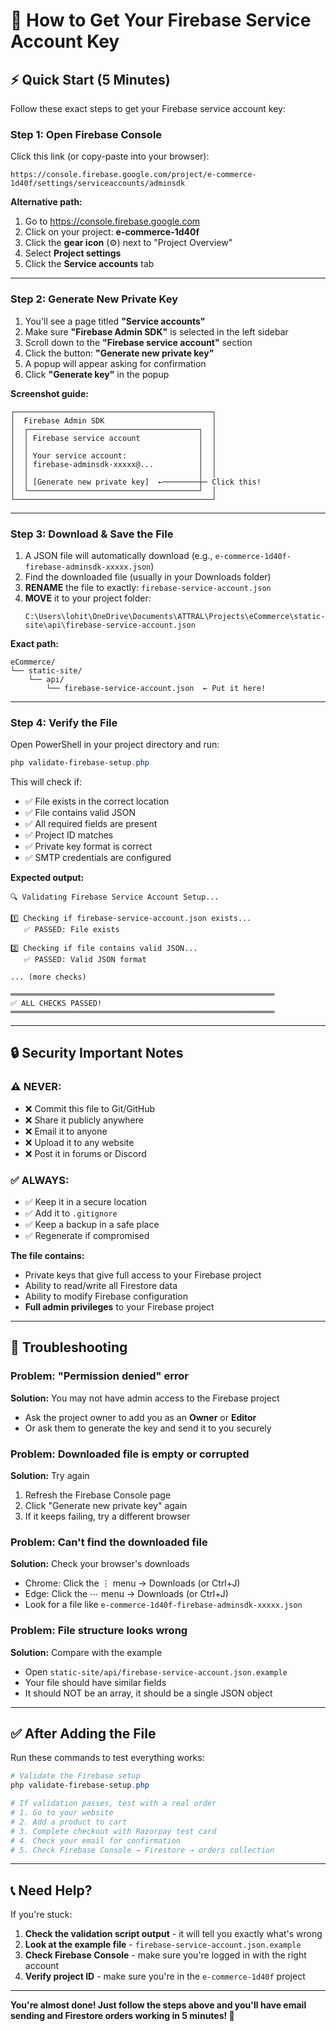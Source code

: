 # 🔑 How to Get Your Firebase Service Account Key

## ⚡ Quick Start (5 Minutes)

Follow these exact steps to get your Firebase service account key:

### Step 1: Open Firebase Console

Click this link (or copy-paste into your browser):
```
https://console.firebase.google.com/project/e-commerce-1d40f/settings/serviceaccounts/adminsdk
```

**Alternative path:**
1. Go to https://console.firebase.google.com
2. Click on your project: **e-commerce-1d40f**
3. Click the **gear icon** (⚙️) next to "Project Overview"
4. Select **Project settings**
5. Click the **Service accounts** tab

---

### Step 2: Generate New Private Key

1. You'll see a page titled **"Service accounts"**
2. Make sure **"Firebase Admin SDK"** is selected in the left sidebar
3. Scroll down to the **"Firebase service account"** section
4. Click the button: **"Generate new private key"**
5. A popup will appear asking for confirmation
6. Click **"Generate key"** in the popup

**Screenshot guide:**
```
┌────────────────────────────────────────────┐
│  Firebase Admin SDK                        │
│  ┌──────────────────────────────────────┐  │
│  │ Firebase service account             │  │
│  │                                      │  │
│  │ Your service account:                │  │
│  │ firebase-adminsdk-xxxxx@...          │  │
│  │                                      │  │
│  │ [Generate new private key]  ←────────┼─ Click this!
│  └──────────────────────────────────────┘  │
└────────────────────────────────────────────┘
```

---

### Step 3: Download & Save the File

1. A JSON file will automatically download (e.g., `e-commerce-1d40f-firebase-adminsdk-xxxxx.json`)
2. Find the downloaded file (usually in your Downloads folder)
3. **RENAME** the file to exactly: `firebase-service-account.json`
4. **MOVE** it to your project folder:
   ```
   C:\Users\lohit\OneDrive\Documents\ATTRAL\Projects\eCommerce\static-site\api\firebase-service-account.json
   ```

**Exact path:**
```
eCommerce/
└── static-site/
    └── api/
        └── firebase-service-account.json  ← Put it here!
```

---

### Step 4: Verify the File

Open PowerShell in your project directory and run:

```powershell
php validate-firebase-setup.php
```

This will check if:
- ✅ File exists in the correct location
- ✅ File contains valid JSON
- ✅ All required fields are present
- ✅ Project ID matches
- ✅ Private key format is correct
- ✅ SMTP credentials are configured

**Expected output:**
```
🔍 Validating Firebase Service Account Setup...

1️⃣ Checking if firebase-service-account.json exists...
   ✅ PASSED: File exists

2️⃣ Checking if file contains valid JSON...
   ✅ PASSED: Valid JSON format

... (more checks)

═══════════════════════════════════════════════════════════
✅ ALL CHECKS PASSED!
═══════════════════════════════════════════════════════════
```

---

## 🔒 Security Important Notes

### ⚠️ NEVER:
- ❌ Commit this file to Git/GitHub
- ❌ Share it publicly anywhere
- ❌ Email it to anyone
- ❌ Upload it to any website
- ❌ Post it in forums or Discord

### ✅ ALWAYS:
- ✅ Keep it in a secure location
- ✅ Add it to `.gitignore`
- ✅ Keep a backup in a safe place
- ✅ Regenerate if compromised

**The file contains:**
- Private keys that give full access to your Firebase project
- Ability to read/write all Firestore data
- Ability to modify Firebase configuration
- **Full admin privileges** to your Firebase project

---

## 🐛 Troubleshooting

### Problem: "Permission denied" error
**Solution:** You may not have admin access to the Firebase project
- Ask the project owner to add you as an **Owner** or **Editor**
- Or ask them to generate the key and send it to you securely

### Problem: Downloaded file is empty or corrupted
**Solution:** Try again
1. Refresh the Firebase Console page
2. Click "Generate new private key" again
3. If it keeps failing, try a different browser

### Problem: Can't find the downloaded file
**Solution:** Check your browser's downloads
- Chrome: Click the ⋮ menu → Downloads (or Ctrl+J)
- Edge: Click the ⋯ menu → Downloads (or Ctrl+J)
- Look for a file like `e-commerce-1d40f-firebase-adminsdk-xxxxx.json`

### Problem: File structure looks wrong
**Solution:** Compare with the example
- Open `static-site/api/firebase-service-account.json.example`
- Your file should have similar fields
- It should NOT be an array, it should be a single JSON object

---

## ✅ After Adding the File

Run these commands to test everything works:

```powershell
# Validate the Firebase setup
php validate-firebase-setup.php

# If validation passes, test with a real order
# 1. Go to your website
# 2. Add a product to cart
# 3. Complete checkout with Razorpay test card
# 4. Check your email for confirmation
# 5. Check Firebase Console → Firestore → orders collection
```

---

## 📞 Need Help?

If you're stuck:

1. **Check the validation script output** - it will tell you exactly what's wrong
2. **Look at the example file** - `firebase-service-account.json.example`
3. **Check Firebase Console** - make sure you're logged in with the right account
4. **Verify project ID** - make sure you're in the `e-commerce-1d40f` project

---

**You're almost done! Just follow the steps above and you'll have email sending and Firestore orders working in 5 minutes! 🚀**

